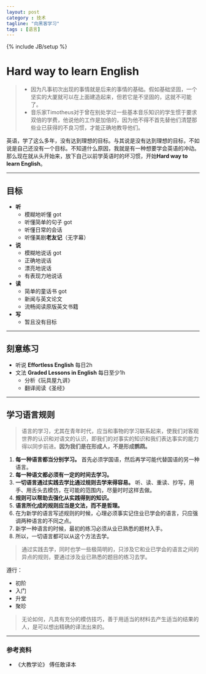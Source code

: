 ```yaml
---
layout: post
category : 技术
tagline: "向黑客学习"
tags : [语言]
---
```

{% include JB/setup %}

# Hard way to learn English #

> - 因为凡事初次出现的事情就是后来的事情的基础。假如基础坚固，一个坚实的大厦就可以在上面建造起来，但若它是不坚固的，这就不可能了。
> - 音乐家Timotheus对于曾在别处学过一些基本音乐知识的学生惯于要求双倍的学费，他说他的工作是加倍的，因为他不得不首先替他们清楚那些业已获得的不良习惯，才能正确地教导他们。

英语，学了这么多年，没有达到理想的目标。与其说是没有达到理想的目标，不如说是自己还没有一个目标。不知道什么原因，我就是有一种想要学会英语的冲动。那么现在就从头开始来，放下自己以前学英语时的坏习惯，开始**Hard way to learn English**。

----------

## 目标 ##

- **听**
	- 模糊地听懂 got
	- 听懂简单的句子 got
	- 听懂日常的会话 
	- 听懂美剧**老友记**（无字幕）
- **说**
	- 模糊地说话 got
	- 正确地说话
	- 漂亮地说话
	- 有表现力地说话
- **读**
	- 简单的童话书 got
	- 新闻与英文论文 
	- 流畅阅读原版英文书籍
- **写**
	- 暂且没有目标

----------

## 刻意练习 ##

- 听说 **Effortless English** 每日2h
- 文法 **Graded Lessons in English** 每日至少1h
	- 分析《玩具屋九讲》
	- 翻译阅读《圣经》

----------

## 学习语言规则 ##

> 语言的学习，尤其在青年时代，应当和事物的学习联系起来，使我们对客观世界的认识和对语文的认识，即我们的对事实的知识和我们表达事实的能力得以同步前进。**因为我们是在形成人，不是形成鹦鹉。**

1. **每一种语言都当分别学习。** 首先必须学国语，然后再学可能代替国语的另一种语言。
2. **每一种语文都必须有一定的时间去学习。**
3. **一切语言通过实践去学比通过规则去学来得容易。** 听、读、重读、抄写，用手、用舌头去模仿，在可能的范围内，尽量时时这样去做。
4. **规则可以帮助去强化从实践得到的知识。**
5. **语言所化成的规则应当是文法，而不是哲理。**
6. 在为新学的语言写述规则的时候，心理必须事实记住业已学会的语言，只应强调两种语言的不同之点。
7. 新学一种语言的时候，最初的练习必须从业已熟悉的题材入手。
8. 所以，一切语言都可以从这个方法去学。

> 通过实践去学，同时也学一些极简明的，只涉及它和业已学会的语言之间的异点的规则，要通过涉及业已熟悉的题目的练习去学。

遵行：

- 初阶
- 入门
- 升堂
- 聚珍

>  无论如何，凡具有充分的模仿技巧，善于用适当的材料去产生适当的结果的人，是可以想出精确的译法出来的。

----------

### 参考资料 ###

- 《大教学论》 傅任敢译本